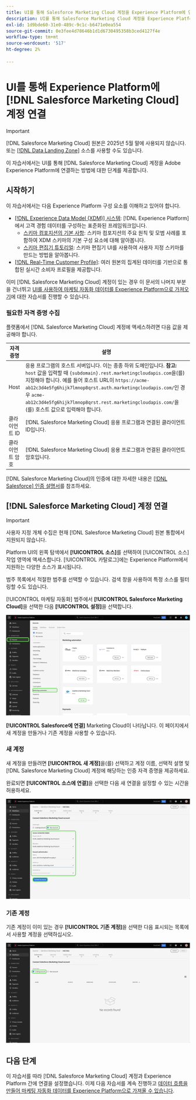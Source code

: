 ```yaml
---
title: UI를 통해 Salesforce Marketing Cloud 계정을 Experience Platform에 연결
description: UI를 통해 Salesforce Marketing Cloud 계정을 Experience Platform에 연결하는 방법을 알아봅니다.
exl-id: 1d9bde60-31e0-489c-9c1c-b6471e0ea554
source-git-commit: 0e3fee4d78646b1d1d6730495358b3ced4127f4e
workflow-type: tm+mt
source-wordcount: '517'
ht-degree: 2%

---
```


# UI를 통해 Experience Platform에 [!DNL Salesforce Marketing Cloud] 계정 연결

>[!IMPORTANT]
>
>[!DNL Salesforce Marketing Cloud] 원본은 2025년 5월 말에 사용되지 않습니다. 또는 [[!DNL Data Landing Zone]](../cloud-storage/data-landing-zone.md) 소스를 사용할 수도 있습니다.

이 자습서에서는 UI를 통해 [!DNL Salesforce Marketing Cloud] 계정을 Adobe Experience Platform에 연결하는 방법에 대한 단계를 제공합니다.

## 시작하기

이 자습서에서는 다음 Experience Platform 구성 요소를 이해하고 있어야 합니다.

* [[!DNL Experience Data Model (XDM)] 시스템](../../../../../xdm/home.md): [!DNL Experience Platform]에서 고객 경험 데이터를 구성하는 표준화된 프레임워크입니다.
   * [스키마 컴포지션의 기본 사항](../../../../../xdm/schema/composition.md): 스키마 컴포지션의 주요 원칙 및 모범 사례를 포함하여 XDM 스키마의 기본 구성 요소에 대해 알아봅니다.
   * [스키마 편집기 튜토리얼](../../../../../xdm/tutorials/create-schema-ui.md): 스키마 편집기 UI를 사용하여 사용자 지정 스키마를 만드는 방법을 알아봅니다.
* [[!DNL Real-Time Customer Profile]](../../../../../profile/home.md): 여러 원본의 집계된 데이터를 기반으로 통합된 실시간 소비자 프로필을 제공합니다.

이미 [!DNL Salesforce Marketing Cloud] 계정이 있는 경우 이 문서의 나머지 부분을 건너뛰고 [UI를 사용하여 마케팅 자동화 데이터를 Experience Platform으로 가져오기](../../dataflow/marketing-automation.md)에 대한 자습서를 진행할 수 있습니다.

### 필요한 자격 증명 수집

플랫폼에서 [!DNL Salesforce Marketing Cloud] 계정에 액세스하려면 다음 값을 제공해야 합니다.

| 자격 증명 | 설명 |
| ---------- | ----------- |
| Host | 응용 프로그램의 호스트 서버입니다. 이는 종종 하위 도메인입니다. **참고:** `host` 값을 입력할 때 `{subdomain}.rest.marketingcloudapis.com`을(를) 지정해야 합니다. 예를 들어 호스트 URL이 `https://acme-ab12c3d4e5fg6hijk7lmnop8qrst.auth.marketingcloudapis.com/`인 경우 `acme-ab12c3d4e5fg6hijk7lmnop8qrst.rest.marketingcloudapis.com/`을(를) 호스트 값으로 입력해야 합니다. |
| 클라이언트 ID | [!DNL Salesforce Marketing Cloud] 응용 프로그램과 연결된 클라이언트 ID입니다. |
| 클라이언트 암호 | [!DNL Salesforce Marketing Cloud] 응용 프로그램과 연결된 클라이언트 암호입니다. |

[!DNL Salesforce Marketing Cloud]의 인증에 대한 자세한 내용은 [[!DNL Salesforce] 인증 설명서](https://developer.salesforce.com/docs/atlas.en-us.mc-apis.meta/mc-apis/authentication.htm)를 참조하세요.

## [!DNL Salesforce Marketing Cloud] 계정 연결

>[!IMPORTANT]
>
>사용자 지정 개체 수집은 현재 [!DNL Salesforce Marketing Cloud] 원본 통합에서 지원되지 않습니다.

Platform UI의 왼쪽 탐색에서 **[!UICONTROL 소스]**&#x200B;를 선택하여 [!UICONTROL 소스] 작업 영역에 액세스합니다. [!UICONTROL 카탈로그]에는 Experience Platform에서 지원하는 다양한 소스가 표시됩니다.

범주 목록에서 적절한 범주를 선택할 수 있습니다. 검색 창을 사용하여 특정 소스를 필터링할 수도 있습니다.

[!UICONTROL 마케팅 자동화] 범주에서 **[!UICONTROL Salesforce Marketing Cloud]**&#x200B;을 선택한 다음 **[!UICONTROL 설정]**&#x200B;을 선택합니다.

![Salesforce Marketing Cloud 원본이 있는 원본 카탈로그를 선택했습니다.](../../../../images/tutorials/create/salesforce-marketing-cloud/catalog.png)

**[!UICONTROL Salesforce에 연결]** Marketing Cloud이 나타납니다. 이 페이지에서 새 계정을 만들거나 기존 계정을 사용할 수 있습니다.

### 새 계정

새 계정을 만들려면 **[!UICONTROL 새 계정]**&#x200B;을(를) 선택하고 계정 이름, 선택적 설명 및 [!DNL Salesforce Marketing Cloud] 계정에 해당하는 인증 자격 증명을 제공하세요.

완료되면 **[!UICONTROL 소스에 연결]**&#x200B;을 선택한 다음 새 연결을 설정할 수 있는 시간을 허용하세요.

![Salesforce Marketing Cloud의 새 계정을 인증할 수 있는 새 계정 인터페이스입니다.](../../../../images/tutorials/create/salesforce-marketing-cloud/new.png)

### 기존 계정

기존 계정이 이미 있는 경우 **[!UICONTROL 기존 계정]**&#x200B;을 선택한 다음 표시되는 목록에서 사용할 계정을 선택하십시오.

![기존 Salesforce Marketing Cloud 계정 목록에서 선택할 수 있는 기존 계정 인터페이스](../../../../images/tutorials/create/salesforce-marketing-cloud/existing.png)

## 다음 단계

이 자습서를 따라 [!DNL Salesforce Marketing Cloud] 계정과 Experience Platform 간에 연결을 설정했습니다. 이제 다음 자습서를 계속 진행하고 [데이터 흐름을 만들어 마케팅 자동화 데이터를 Experience Platform으로 가져올 수 있습니다](../../dataflow/marketing-automation.md).
